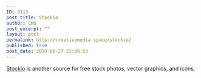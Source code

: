 ```yaml
---
ID: 3113
post_title: Stockio
author: CMS
post_excerpt: ""
layout: post
permalink: http://creativemedia.space/stockio/
published: true
post_date: 2019-06-27 22:38:53
---
```

<a href="https://www.stockio.com/">Stockio</a> is another source for free stock photos, vector graphics, and icons.